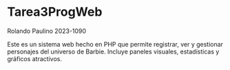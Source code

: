 ﻿# Tarea3ProgWeb
Rolando Paulino 2023-1090

Este es un sistema web hecho en PHP que permite registrar, ver y gestionar personajes del universo de Barbie. Incluye paneles visuales, estadísticas y gráficos atractivos.
